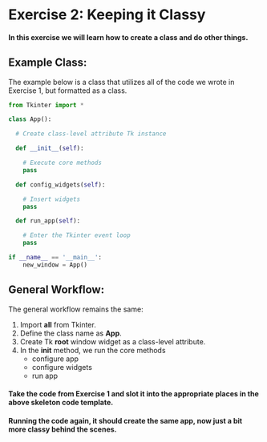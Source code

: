 # Exercise 2: Keeping it Classy
#### In this exercise we will learn how to create a class and do other things.

## Example Class:
The example below is a class that utilizes all of the code we wrote in Exercise 1, but formatted as a class.
```python
from Tkinter import *

class App():

  # Create class-level attribute Tk instance

  def __init__(self):

    # Execute core methods
    pass

  def config_widgets(self):

    # Insert widgets
    pass

  def run_app(self):

    # Enter the Tkinter event loop
    pass

if __name__ == '__main__':
    new_window = App()
```

## General Workflow:

The general workflow remains the same:

1. Import **all** from Tkinter.
2. Define the class name as **App**.
3. Create Tk **root** window widget as a class-level attribute.
4. In the **init** method, we run the core methods
    - configure app
    - configure widgets
    - run app

#### Take the code from Exercise 1 and slot it into the appropriate places in the above skeleton code template.
#### Running the code again, it should create the same app, now just a bit more classy behind the scenes.
